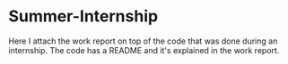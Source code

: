 # Summer-Internship
Here I attach the work report on top of the code that was done during an internship. The code has a README and it's explained in the work report.

